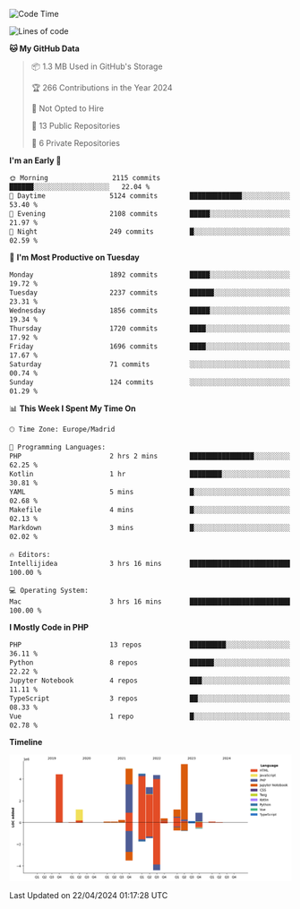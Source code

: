 <!--START_SECTION:waka-->
![Code Time](http://img.shields.io/badge/Code%20Time-149%20hrs%2040%20mins-blue)

![Lines of code](https://img.shields.io/badge/From%20Hello%20World%20I%27ve%20Written-31.1%20million%20lines%20of%20code-blue)

**🐱 My GitHub Data** 

> 📦 1.3 MB Used in GitHub's Storage 
 > 
> 🏆 266 Contributions in the Year 2024
 > 
> 🚫 Not Opted to Hire
 > 
> 📜 13 Public Repositories 
 > 
> 🔑 6 Private Repositories 
 > 
**I'm an Early 🐤** 

```text
🌞 Morning                2115 commits        ██████░░░░░░░░░░░░░░░░░░░   22.04 % 
🌆 Daytime                5124 commits        █████████████░░░░░░░░░░░░   53.40 % 
🌃 Evening                2108 commits        █████░░░░░░░░░░░░░░░░░░░░   21.97 % 
🌙 Night                  249 commits         █░░░░░░░░░░░░░░░░░░░░░░░░   02.59 % 
```
📅 **I'm Most Productive on Tuesday** 

```text
Monday                   1892 commits        █████░░░░░░░░░░░░░░░░░░░░   19.72 % 
Tuesday                  2237 commits        ██████░░░░░░░░░░░░░░░░░░░   23.31 % 
Wednesday                1856 commits        █████░░░░░░░░░░░░░░░░░░░░   19.34 % 
Thursday                 1720 commits        ████░░░░░░░░░░░░░░░░░░░░░   17.92 % 
Friday                   1696 commits        ████░░░░░░░░░░░░░░░░░░░░░   17.67 % 
Saturday                 71 commits          ░░░░░░░░░░░░░░░░░░░░░░░░░   00.74 % 
Sunday                   124 commits         ░░░░░░░░░░░░░░░░░░░░░░░░░   01.29 % 
```


📊 **This Week I Spent My Time On** 

```text
🕑︎ Time Zone: Europe/Madrid

💬 Programming Languages: 
PHP                      2 hrs 2 mins        ████████████████░░░░░░░░░   62.25 % 
Kotlin                   1 hr                ████████░░░░░░░░░░░░░░░░░   30.81 % 
YAML                     5 mins              █░░░░░░░░░░░░░░░░░░░░░░░░   02.68 % 
Makefile                 4 mins              █░░░░░░░░░░░░░░░░░░░░░░░░   02.13 % 
Markdown                 3 mins              █░░░░░░░░░░░░░░░░░░░░░░░░   02.02 % 

🔥 Editors: 
Intellijidea             3 hrs 16 mins       █████████████████████████   100.00 % 

💻 Operating System: 
Mac                      3 hrs 16 mins       █████████████████████████   100.00 % 
```

**I Mostly Code in PHP** 

```text
PHP                      13 repos            █████████░░░░░░░░░░░░░░░░   36.11 % 
Python                   8 repos             ██████░░░░░░░░░░░░░░░░░░░   22.22 % 
Jupyter Notebook         4 repos             ███░░░░░░░░░░░░░░░░░░░░░░   11.11 % 
TypeScript               3 repos             ██░░░░░░░░░░░░░░░░░░░░░░░   08.33 % 
Vue                      1 repo              █░░░░░░░░░░░░░░░░░░░░░░░░   02.78 % 
```



**Timeline**

![Lines of Code chart](https://raw.githubusercontent.com/danisoronellas/danisoronellas/main/assets/bar_graph.png)


 Last Updated on 22/04/2024 01:17:28 UTC
<!--END_SECTION:waka-->
